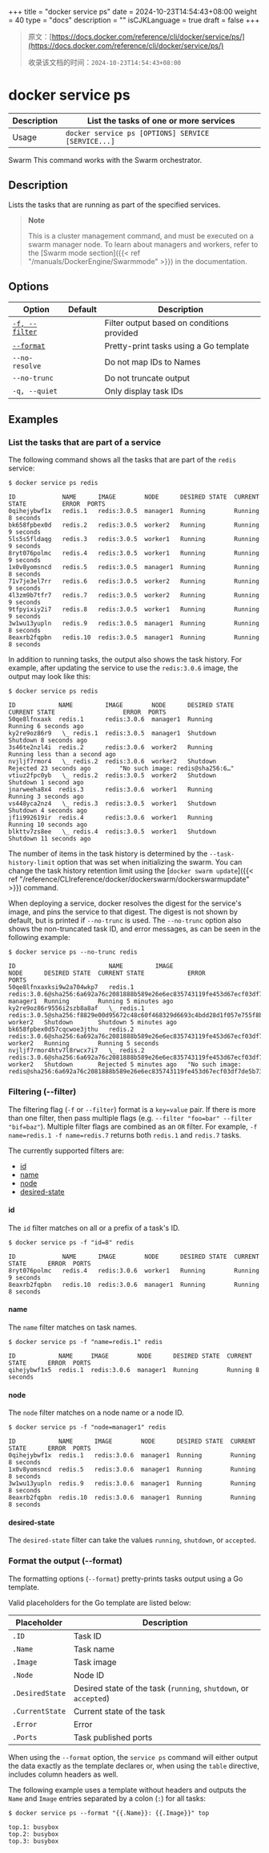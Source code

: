+++
title = "docker service ps"
date = 2024-10-23T14:54:43+08:00
weight = 40
type = "docs"
description = ""
isCJKLanguage = true
draft = false
+++

> 原文：[https://docs.docker.com/reference/cli/docker/service/ps/](https://docs.docker.com/reference/cli/docker/service/ps/)
>
> 收录该文档的时间：`2024-10-23T14:54:43+08:00`

# docker service ps

| Description | List the tasks of one or more services             |
| :---------- | -------------------------------------------------- |
| Usage       | `docker service ps [OPTIONS] SERVICE [SERVICE...]` |

Swarm This command works with the Swarm orchestrator.

## Description

Lists the tasks that are running as part of the specified services.

> **Note**
>
> This is a cluster management command, and must be executed on a swarm manager node. To learn about managers and workers, refer to the [Swarm mode section]({{< ref "/manuals/DockerEngine/Swarmmode" >}}) in the documentation.

## Options

| Option                                                       | Default | Description                                |
| ------------------------------------------------------------ | ------- | ------------------------------------------ |
| [`-f, --filter`](https://docs.docker.com/reference/cli/docker/service/ps/#filter) |         | Filter output based on conditions provided |
| [`--format`](https://docs.docker.com/reference/cli/docker/service/ps/#format) |         | Pretty-print tasks using a Go template     |
| `--no-resolve`                                               |         | Do not map IDs to Names                    |
| `--no-trunc`                                                 |         | Do not truncate output                     |
| `-q, --quiet`                                                |         | Only display task IDs                      |

## Examples

### List the tasks that are part of a service

The following command shows all the tasks that are part of the `redis` service:



```console
$ docker service ps redis

ID             NAME      IMAGE        NODE      DESIRED STATE  CURRENT STATE          ERROR  PORTS
0qihejybwf1x   redis.1   redis:3.0.5  manager1  Running        Running 8 seconds
bk658fpbex0d   redis.2   redis:3.0.5  worker2   Running        Running 9 seconds
5ls5s5fldaqg   redis.3   redis:3.0.5  worker1   Running        Running 9 seconds
8ryt076polmc   redis.4   redis:3.0.5  worker1   Running        Running 9 seconds
1x0v8yomsncd   redis.5   redis:3.0.5  manager1  Running        Running 8 seconds
71v7je3el7rr   redis.6   redis:3.0.5  worker2   Running        Running 9 seconds
4l3zm9b7tfr7   redis.7   redis:3.0.5  worker2   Running        Running 9 seconds
9tfpyixiy2i7   redis.8   redis:3.0.5  worker1   Running        Running 9 seconds
3w1wu13yupln   redis.9   redis:3.0.5  manager1  Running        Running 8 seconds
8eaxrb2fqpbn   redis.10  redis:3.0.5  manager1  Running        Running 8 seconds
```

In addition to running tasks, the output also shows the task history. For example, after updating the service to use the `redis:3.0.6` image, the output may look like this:



```console
$ docker service ps redis

ID            NAME         IMAGE        NODE      DESIRED STATE  CURRENT STATE                   ERROR  PORTS
50qe8lfnxaxk  redis.1      redis:3.0.6  manager1  Running        Running 6 seconds ago
ky2re9oz86r9   \_ redis.1  redis:3.0.5  manager1  Shutdown       Shutdown 8 seconds ago
3s46te2nzl4i  redis.2      redis:3.0.6  worker2   Running        Running less than a second ago
nvjljf7rmor4   \_ redis.2  redis:3.0.6  worker2   Shutdown       Rejected 23 seconds ago        "No such image: redis@sha256:6…"
vtiuz2fpc0yb   \_ redis.2  redis:3.0.5  worker2   Shutdown       Shutdown 1 second ago
jnarweeha8x4  redis.3      redis:3.0.6  worker1   Running        Running 3 seconds ago
vs448yca2nz4   \_ redis.3  redis:3.0.5  worker1   Shutdown       Shutdown 4 seconds ago
jf1i992619ir  redis.4      redis:3.0.6  worker1   Running        Running 10 seconds ago
blkttv7zs8ee   \_ redis.4  redis:3.0.5  worker1   Shutdown       Shutdown 11 seconds ago
```

The number of items in the task history is determined by the `--task-history-limit` option that was set when initializing the swarm. You can change the task history retention limit using the [`docker swarm update`]({{< ref "/reference/CLIreference/docker/dockerswarm/dockerswarmupdate" >}}) command.

When deploying a service, docker resolves the digest for the service's image, and pins the service to that digest. The digest is not shown by default, but is printed if `--no-trunc` is used. The `--no-trunc` option also shows the non-truncated task ID, and error messages, as can be seen in the following example:



```console
$ docker service ps --no-trunc redis

ID                          NAME         IMAGE                                                                                NODE      DESIRED STATE  CURRENT STATE            ERROR                                                                                           PORTS
50qe8lfnxaxksi9w2a704wkp7   redis.1      redis:3.0.6@sha256:6a692a76c2081888b589e26e6ec835743119fe453d67ecf03df7de5b73d69842  manager1  Running        Running 5 minutes ago
ky2re9oz86r9556i2szb8a8af   \_ redis.1   redis:3.0.5@sha256:f8829e00d95672c48c60f468329d6693c4bdd28d1f057e755f8ba8b40008682e  worker2   Shutdown       Shutdown 5 minutes ago
bk658fpbex0d57cqcwoe3jthu   redis.2      redis:3.0.6@sha256:6a692a76c2081888b589e26e6ec835743119fe453d67ecf03df7de5b73d69842  worker2   Running        Running 5 seconds
nvjljf7rmor4htv7l8rwcx7i7   \_ redis.2   redis:3.0.6@sha256:6a692a76c2081888b589e26e6ec835743119fe453d67ecf03df7de5b73d69842  worker2   Shutdown       Rejected 5 minutes ago   "No such image: redis@sha256:6a692a76c2081888b589e26e6ec835743119fe453d67ecf03df7de5b73d69842"
```

### Filtering (--filter)

The filtering flag (`-f` or `--filter`) format is a `key=value` pair. If there is more than one filter, then pass multiple flags (e.g. `--filter "foo=bar" --filter "bif=baz"`). Multiple filter flags are combined as an `OR` filter. For example, `-f name=redis.1 -f name=redis.7` returns both `redis.1` and `redis.7` tasks.

The currently supported filters are:

- [id](https://docs.docker.com/reference/cli/docker/service/ps/#id)
- [name](https://docs.docker.com/reference/cli/docker/service/ps/#name)
- [node](https://docs.docker.com/reference/cli/docker/service/ps/#node)
- [desired-state](https://docs.docker.com/reference/cli/docker/service/ps/#desired-state)

#### id

The `id` filter matches on all or a prefix of a task's ID.



```console
$ docker service ps -f "id=8" redis

ID             NAME      IMAGE        NODE      DESIRED STATE  CURRENT STATE      ERROR  PORTS
8ryt076polmc   redis.4   redis:3.0.6  worker1   Running        Running 9 seconds
8eaxrb2fqpbn   redis.10  redis:3.0.6  manager1  Running        Running 8 seconds
```

#### name

The `name` filter matches on task names.



```console
$ docker service ps -f "name=redis.1" redis

ID            NAME     IMAGE        NODE      DESIRED STATE  CURRENT STATE      ERROR  PORTS
qihejybwf1x5  redis.1  redis:3.0.6  manager1  Running        Running 8 seconds
```

#### node

The `node` filter matches on a node name or a node ID.



```console
$ docker service ps -f "node=manager1" redis

ID            NAME      IMAGE        NODE      DESIRED STATE  CURRENT STATE      ERROR  PORTS
0qihejybwf1x  redis.1   redis:3.0.6  manager1  Running        Running 8 seconds
1x0v8yomsncd  redis.5   redis:3.0.6  manager1  Running        Running 8 seconds
3w1wu13yupln  redis.9   redis:3.0.6  manager1  Running        Running 8 seconds
8eaxrb2fqpbn  redis.10  redis:3.0.6  manager1  Running        Running 8 seconds
```

#### desired-state

The `desired-state` filter can take the values `running`, `shutdown`, or `accepted`.

### Format the output (--format)

The formatting options (`--format`) pretty-prints tasks output using a Go template.

Valid placeholders for the Go template are listed below:

| Placeholder     | Description                                                  |
| --------------- | ------------------------------------------------------------ |
| `.ID`           | Task ID                                                      |
| `.Name`         | Task name                                                    |
| `.Image`        | Task image                                                   |
| `.Node`         | Node ID                                                      |
| `.DesiredState` | Desired state of the task (`running`, `shutdown`, or `accepted`) |
| `.CurrentState` | Current state of the task                                    |
| `.Error`        | Error                                                        |
| `.Ports`        | Task published ports                                         |

When using the `--format` option, the `service ps` command will either output the data exactly as the template declares or, when using the `table` directive, includes column headers as well.

The following example uses a template without headers and outputs the `Name` and `Image` entries separated by a colon (`:`) for all tasks:



```console
$ docker service ps --format "{{.Name}}: {{.Image}}" top

top.1: busybox
top.2: busybox
top.3: busybox
```
